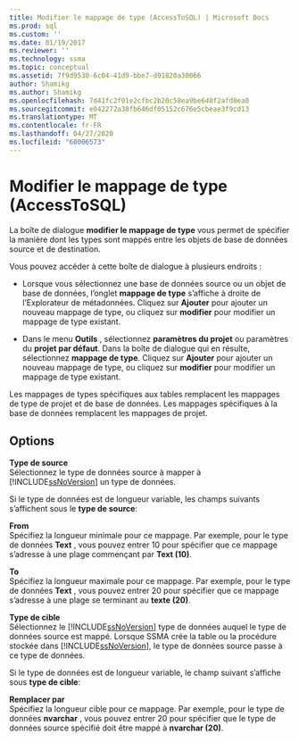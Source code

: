 ```yaml
---
title: Modifier le mappage de type (AccessToSQL) | Microsoft Docs
ms.prod: sql
ms.custom: ''
ms.date: 01/19/2017
ms.reviewer: ''
ms.technology: ssma
ms.topic: conceptual
ms.assetid: 7f9d9530-6c04-41d9-bbe7-d91820a30066
author: Shamikg
ms.author: Shamikg
ms.openlocfilehash: 7d41fc2f01e2cfbc2b20c58ea9be640f2afd8ea0
ms.sourcegitcommit: e042272a38fb646df05152c676e5cbeae3f9cd13
ms.translationtype: MT
ms.contentlocale: fr-FR
ms.lasthandoff: 04/27/2020
ms.locfileid: "68006573"
---
```

# <a name="edit-type-mapping-accesstosql"></a>Modifier le mappage de type (AccessToSQL)
La boîte de dialogue **modifier le mappage de type** vous permet de spécifier la manière dont les types sont mappés entre les objets de base de données source et de destination.  
  
Vous pouvez accéder à cette boîte de dialogue à plusieurs endroits :  
  
-   Lorsque vous sélectionnez une base de données source ou un objet de base de données, l’onglet **mappage de type** s’affiche à droite de l’Explorateur de métadonnées. Cliquez sur **Ajouter** pour ajouter un nouveau mappage de type, ou cliquez sur **modifier** pour modifier un mappage de type existant.  
  
-   Dans le menu **Outils** , sélectionnez **paramètres du projet** ou paramètres du **projet par défaut**. Dans la boîte de dialogue qui en résulte, sélectionnez **mappage de type**. Cliquez sur **Ajouter** pour ajouter un nouveau mappage de type, ou cliquez sur **modifier** pour modifier un mappage de type existant.  
  
Les mappages de types spécifiques aux tables remplacent les mappages de type de projet et de base de données. Les mappages spécifiques à la base de données remplacent les mappages de projet.  
  
## <a name="options"></a>Options  
**Type de source**  
Sélectionnez le type de données source à mapper à [!INCLUDE[ssNoVersion](../../includes/ssnoversion-md.md)] un type de données.  
  
Si le type de données est de longueur variable, les champs suivants s’affichent sous le **type de source**:  
  
**From**  
Spécifiez la longueur minimale pour ce mappage. Par exemple, pour le type de données **Text** , vous pouvez entrer 10 pour spécifier que ce mappage s’adresse à une plage commençant par **Text (10)**.  
  
**To**  
Spécifiez la longueur maximale pour ce mappage. Par exemple, pour le type de données **Text** , vous pouvez entrer 20 pour spécifier que ce mappage s’adresse à une plage se terminant au **texte (20)**.  
  
**Type de cible**  
Sélectionnez le [!INCLUDE[ssNoVersion](../../includes/ssnoversion-md.md)] type de données auquel le type de données source est mappé. Lorsque SSMA crée la table ou la procédure stockée dans [!INCLUDE[ssNoVersion](../../includes/ssnoversion-md.md)], le type de données source passe à ce type de données.  
  
Si le type de données est de longueur variable, le champ suivant s’affiche sous **type de cible**:  
  
**Remplacer par**  
Spécifiez la longueur cible pour ce mappage. Par exemple, pour le type de données **nvarchar** , vous pouvez entrer 20 pour spécifier que le type de données source spécifié doit être mappé à **nvarchar (20)**.  
  
